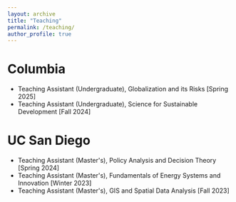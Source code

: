 ```yaml
---
layout: archive
title: "Teaching"
permalink: /teaching/
author_profile: true
---
```


# Columbia
* Teaching Assistant (Undergraduate), Globalization and its Risks [Spring 2025]
* Teaching Assistant (Undergraduate), Science for Sustainable Development [Fall 2024]

# UC San Diego
* Teaching Assistant (Master's), Policy Analysis and Decision Theory [Spring 2024]
* Teaching Assistant (Master's), Fundamentals of Energy Systems and Innovation [Winter 2023]
* Teaching Assistant (Master's), GIS and Spatial Data Analysis [Fall 2023]
